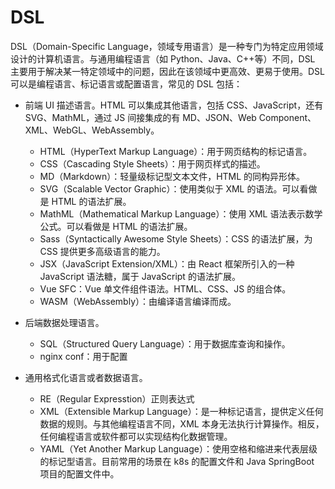 # DSL
DSL（Domain-Specific Language，领域专用语言）是一种专门为特定应用领域设计的计算机语言。与通用编程语言（如 Python、Java、C++等）不同，DSL 主要用于解决某一特定领域中的问题，因此在该领域中更高效、更易于使用。DSL 可以是编程语言、标记语言或配置语言，常见的 DSL 包括：

- 前端 UI 描述语言。HTML 可以集成其他语言，包括 CSS、JavaScript，还有 SVG、MathML，通过 JS 间接集成的有 MD、JSON、Web Component、XML、WebGL、WebAssembly。

  - HTML（HyperText Markup Language）：用于网页结构的标记语言。
  - CSS（Cascading Style Sheets）：用于网页样式的描述。
  - MD（Markdown）：轻量级标记型文本文件，HTML 的同构异形体。
  - SVG（Scalable Vector Graphic）：使用类似于 XML 的语法。可以看做是 HTML 的语法扩展。
  - MathML（Mathematical Markup Language）：使用 XML 语法表示数学公式。可以看做是 HTML 的语法扩展。
  - Sass（Syntactically Awesome Style Sheets）：CSS 的语法扩展，为 CSS 提供更多高级语言的能力。
  - JSX（JavaScript Extension/XML）：由 React 框架所引入的一种 JavaScript 语法糖，属于 JavaScript 的语法扩展。
  - Vue SFC：Vue 单文件组件语法。HTML、CSS、JS 的组合体。
  - WASM（WebAssembly）：由编译语言编译而成。

- 后端数据处理语言。

  - SQL（Structured Query Language）：用于数据库查询和操作。
  - nginx conf：用于配置

- 通用格式化语言或者数据语言。
  - RE（Regular Expresstion）正则表达式
  - XML（Extensible Markup Language）：是一种标记语言，提供定义任何数据的规则。与其他编程语言不同，XML 本身无法执行计算操作。相反，任何编程语言或软件都可以实现结构化数据管理。
  - YAML（Yet Another Markup Language）：使用空格和缩进来代表层级的标记型语言。目前常用的场景在 k8s 的配置文件和 Java SpringBoot 项目的配置文件中。
